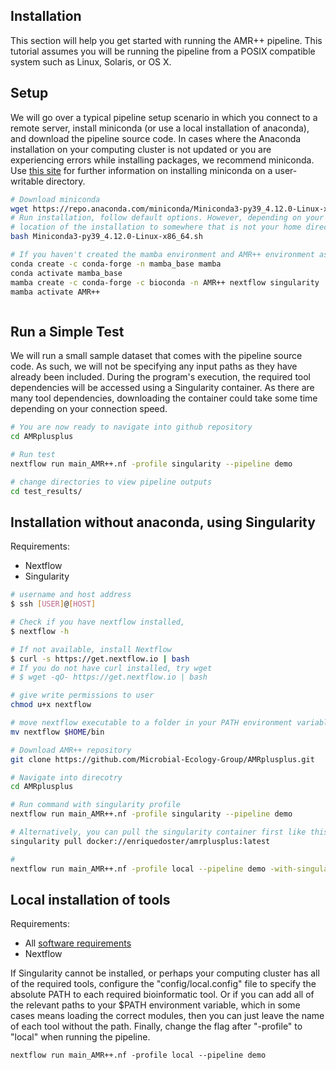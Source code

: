 Installation
------------

This section will help you get started with running the AMR++ pipeline. This tutorial assumes you will be running the pipeline from a POSIX compatible system such as Linux, Solaris, or OS X.

Setup
-----

We will go over a typical pipeline setup scenario in which you connect to a remote server, install miniconda (or use a local installation of anaconda), and download the pipeline source code. In cases where the Anaconda installation on your computing cluster is not updated or you are experiencing errors while installing packages, we recommend miniconda. Use [this site](https://conda.io/projects/conda/en/latest/user-guide/install/linux.html) for further information on installing miniconda on a user-writable directory. 

```bash
# Download miniconda
wget https://repo.anaconda.com/miniconda/Miniconda3-py39_4.12.0-Linux-x86_64.sh
# Run installation, follow default options. However, depending on your computing cluster when you are prompted, you should consider changing the 
# location of the installation to somewhere that is not your home directory which can have storage limits.
bash Miniconda3-py39_4.12.0-Linux-x86_64.sh

# If you haven't created the mamba environment and AMR++ environment as instructed on the README file, go ahead and do that here:
conda create -c conda-forge -n mamba_base mamba
conda activate mamba_base
mamba create -c conda-forge -c bioconda -n AMR++ nextflow singularity
mamba activate AMR++



```

Run a Simple Test
-----------------

We will run a small sample dataset that comes with the pipeline source code. As such, we will not be specifying any input paths as they have already been included. During the program's execution, the required tool dependencies will be accessed using a Singularity container. As there are many tool dependencies, downloading the container could take some time depending on your connection speed.

```bash
# You are now ready to navigate into github repository
cd AMRplusplus

# Run test 
nextflow run main_AMR++.nf -profile singularity --pipeline demo

# change directories to view pipeline outputs
cd test_results/
```

## Installation without anaconda, using Singularity

Requirements:
* Nextflow
* Singularity

```bash
# username and host address
$ ssh [USER]@[HOST]

# Check if you have nextflow installed,
$ nextflow -h

# If not available, install Nextflow
$ curl -s https://get.nextflow.io | bash
# If you do not have curl installed, try wget
# $ wget -qO- https://get.nextflow.io | bash

# give write permissions to user
chmod u+x nextflow

# move nextflow executable to a folder in your PATH environment variable
mv nextflow $HOME/bin

# Download AMR++ repository
git clone https://github.com/Microbial-Ecology-Group/AMRplusplus.git

# Navigate into direcotry
cd AMRplusplus

# Run command with singularity profile
nextflow run main_AMR++.nf -profile singularity --pipeline demo

# Alternatively, you can pull the singularity container first like this:
singularity pull docker://enriquedoster/amrplusplus:latest

# 
nextflow run main_AMR++.nf -profile local --pipeline demo -with-singularity amrplusplus_latest.sif


```

## Local installation of tools

Requirements:
* All [software requirements](https://github.com/Microbial-Ecology-Group/AMRplusplus/blob/master/docs/requirements.md)
* Nextflow


If Singularity cannot be installed, or perhaps your computing cluster has all of the required tools, configure the "config/local.config" file to specify the absolute PATH to each required bioinformatic tool. Or if you can add all of the relevant paths to your $PATH environment variable, which in some cases means loading the correct modules, then you can just leave the name of each tool without the path. Finally, change the flag after "-profile" to "local" when running the pipeline.

```nextflow run main_AMR++.nf -profile local --pipeline demo```